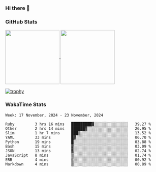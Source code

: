 ### Hi there 👋

### GitHub Stats

<a href="https://github.com/anuraghazra/github-readme-stats">
  <img align="center" height="170px" src="https://github-readme-stats.vercel.app/api/top-langs/?username=tksfjt1024&layout=compact&count_private=true&show_icons=true&show_icons=true&theme=graywhite" />
</a>
<a href="https://github.com/anuraghazra/github-readme-stats">
  <img align="center" height="170px" src="https://github-readme-stats.vercel.app/api?username=tksfjt1024&count_private=true&show_icons=true&show_icons=true&theme=graywhite" />
</a>

[![trophy](https://github-profile-trophy.vercel.app/?username=tksfjt1024)](https://github.com/ryo-ma/github-profile-trophy)

### WakaTime Stats

<!--START_SECTION:waka-->
```text
Week: 17 November, 2024 - 23 November, 2024

Ruby         3 hrs 16 mins   █████████▓░░░░░░░░░░░░░░░   39.27 % 
Other        2 hrs 14 mins   ██████▓░░░░░░░░░░░░░░░░░░   26.95 % 
Slim         1 hr 7 mins     ███▒░░░░░░░░░░░░░░░░░░░░░   13.52 % 
YAML         33 mins         █▓░░░░░░░░░░░░░░░░░░░░░░░   06.70 % 
Python       19 mins         █░░░░░░░░░░░░░░░░░░░░░░░░   03.88 % 
Bash         15 mins         ▓░░░░░░░░░░░░░░░░░░░░░░░░   03.09 % 
JSON         13 mins         ▓░░░░░░░░░░░░░░░░░░░░░░░░   02.74 % 
JavaScript   8 mins          ▒░░░░░░░░░░░░░░░░░░░░░░░░   01.74 % 
ERB          4 mins          ▒░░░░░░░░░░░░░░░░░░░░░░░░   00.92 % 
Markdown     4 mins          ▒░░░░░░░░░░░░░░░░░░░░░░░░   00.89 % 
```
<!--END_SECTION:waka-->
